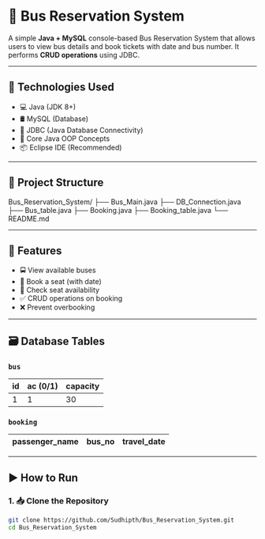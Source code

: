 # 🚌 Bus Reservation System

A simple **Java + MySQL** console-based Bus Reservation System that allows users to view bus details and book tickets with date and bus number. It performs **CRUD operations** using JDBC.

---

## 🔧 Technologies Used

- 💻 Java (JDK 8+)
- 🛢️ MySQL (Database)
- 🔗 JDBC (Java Database Connectivity)
- 🧠 Core Java OOP Concepts
- 📦 Eclipse IDE (Recommended)

---

## 📂 Project Structure

Bus_Reservation_System/ 
├── Bus_Main.java 
├── DB_Connection.java 
├── Bus_table.java 
├── Booking.java 
├── Booking_table.java 
└── README.md 


---

## 📌 Features

- 🚍 View available buses
- 👤 Book a seat (with date)
- 📅 Check seat availability
- ✅ CRUD operations on booking
- ❌ Prevent overbooking

---

## 🗃️ Database Tables

### `bus`
| id | ac (0/1) | capacity |
|----|----------|----------|
| 1  | 1        | 30       |

### `booking`
| passenger_name | bus_no | travel_date |
|----------------|--------|-------------|

---

## ▶️ How to Run

### 1. 📥 Clone the Repository
```bash
git clone https://github.com/Sudhipth/Bus_Reservation_System.git
cd Bus_Reservation_System


